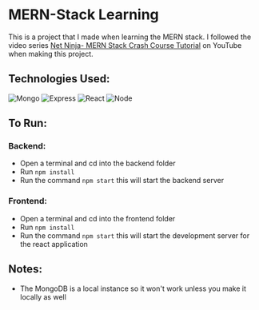 # MERN-Stack Learning
This is a project that I made when learning the MERN stack. I followed the video series [Net Ninja- MERN Stack Crash Course Tutorial](https://www.youtube.com/watch?v=98BzS5Oz5E4&list=PL4cUxeGkcC9iJ_KkrkBZWZRHVwnzLIoUE) on YouTube when making this project.

## Technologies Used:
![Mongo](https://img.shields.io/badge/MongoDB-a9a9a9?style=for-the-badge&logo=MongoDB)
![Express](https://img.shields.io/badge/Express.js-18191A?style=for-the-badge&logo=Javascript)
![React](https://img.shields.io/badge/React-066d89?style=for-the-badge&logo=React)
![Node](https://img.shields.io/badge/Node.js-303030?style=for-the-badge&logo=Node.js)

## To Run:
### Backend:
- Open a terminal and cd into the backend folder
- Run ` npm install `
- Run the command ` npm start ` this will start the backend server
### Frontend:
- Open a terminal and cd into the frontend folder
- Run ` npm install `
- Run the command ` npm start ` this will start the development server for the react application

## Notes:
- The MongoDB is a local instance so it won't work unless you make it locally as well
